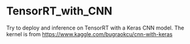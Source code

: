 # TensorRT_with_CNN
Try to deploy and inference on TensorRT with a Keras CNN model.
The kernel is from https://www.kaggle.com/bugraokcu/cnn-with-keras
